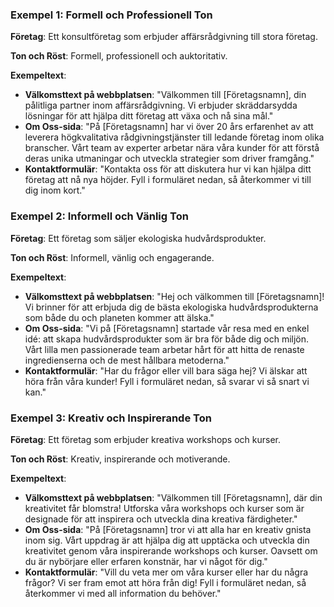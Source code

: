 ### Exempel 1: Formell och Professionell Ton
**Företag**: Ett konsultföretag som erbjuder affärsrådgivning till stora företag.

**Ton och Röst**: Formell, professionell och auktoritativ.

**Exempeltext**:
- **Välkomsttext på webbplatsen**: "Välkommen till [Företagsnamn], din pålitliga partner inom affärsrådgivning. Vi erbjuder skräddarsydda lösningar för att hjälpa ditt företag att växa och nå sina mål."
- **Om Oss-sida**: "På [Företagsnamn] har vi över 20 års erfarenhet av att leverera högkvalitativa rådgivningstjänster till ledande företag inom olika branscher. Vårt team av experter arbetar nära våra kunder för att förstå deras unika utmaningar och utveckla strategier som driver framgång."
- **Kontaktformulär**: "Kontakta oss för att diskutera hur vi kan hjälpa ditt företag att nå nya höjder. Fyll i formuläret nedan, så återkommer vi till dig inom kort."

### Exempel 2: Informell och Vänlig Ton
**Företag**: Ett företag som säljer ekologiska hudvårdsprodukter.

**Ton och Röst**: Informell, vänlig och engagerande.

**Exempeltext**:
- **Välkomsttext på webbplatsen**: "Hej och välkommen till [Företagsnamn]! Vi brinner för att erbjuda dig de bästa ekologiska hudvårdsprodukterna som både du och planeten kommer att älska."
- **Om Oss-sida**: "Vi på [Företagsnamn] startade vår resa med en enkel idé: att skapa hudvårdsprodukter som är bra för både dig och miljön. Vårt lilla men passionerade team arbetar hårt för att hitta de renaste ingredienserna och de mest hållbara metoderna."
- **Kontaktformulär**: "Har du frågor eller vill bara säga hej? Vi älskar att höra från våra kunder! Fyll i formuläret nedan, så svarar vi så snart vi kan."

### Exempel 3: Kreativ och Inspirerande Ton
**Företag**: Ett företag som erbjuder kreativa workshops och kurser.

**Ton och Röst**: Kreativ, inspirerande och motiverande.

**Exempeltext**:
- **Välkomsttext på webbplatsen**: "Välkommen till [Företagsnamn], där din kreativitet får blomstra! Utforska våra workshops och kurser som är designade för att inspirera och utveckla dina kreativa färdigheter."
- **Om Oss-sida**: "På [Företagsnamn] tror vi att alla har en kreativ gnista inom sig. Vårt uppdrag är att hjälpa dig att upptäcka och utveckla din kreativitet genom våra inspirerande workshops och kurser. Oavsett om du är nybörjare eller erfaren konstnär, har vi något för dig."
- **Kontaktformulär**: "Vill du veta mer om våra kurser eller har du några frågor? Vi ser fram emot att höra från dig! Fyll i formuläret nedan, så återkommer vi med all information du behöver."
